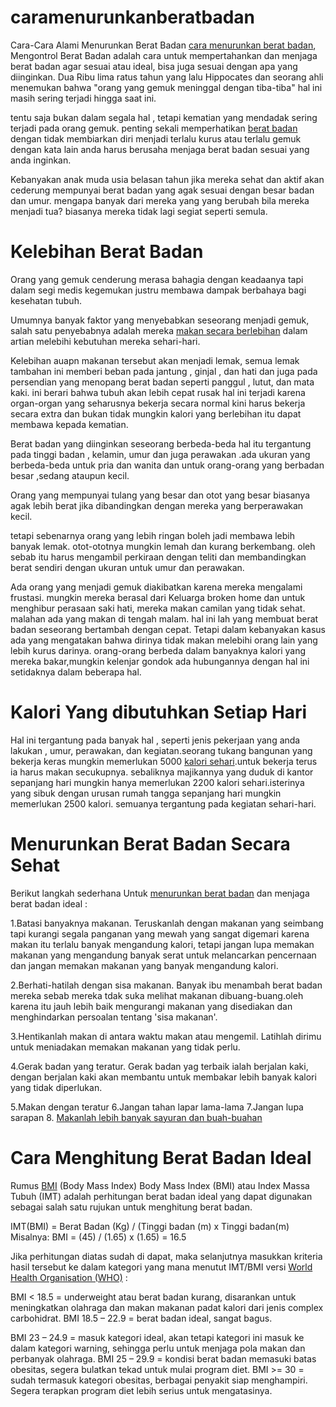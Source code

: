 # caramenurunkanberatbadan
Cara-Cara Alami Menurunkan Berat Badan
<a href="http://www.caramenurunkanberatbadantipsdietsehat.com/">cara menurunkan berat badan</a>, Mengontrol Berat Badan adalah cara untuk mempertahankan dan menjaga berat badan agar sesuai atau ideal, bisa juga sesuai dengan apa yang diinginkan. Dua Ribu lima ratus tahun yang lalu Hippocates dan seorang ahli menemukan bahwa "orang yang gemuk meninggal dengan tiba-tiba" hal ini masih sering terjadi hingga saat ini.

tentu saja bukan dalam segala hal , tetapi kematian yang mendadak sering terjadi pada orang gemuk. penting sekali memperhatikan <a href="http://www.caramenurunkanberatbadantipsdietsehat.com/2016/10/rahasia-cara-menurunkan-berat-badan.html">berat badan</a> dengan tidak membiarkan diri menjadi terlalu kurus atau terlalu gemuk dengan kata lain anda harus berusaha menjaga berat badan sesuai yang anda inginkan.

Kebanyakan anak muda usia belasan tahun jika mereka sehat dan aktif akan cederung mempunyai berat badan yang agak sesuai dengan besar badan dan umur. mengapa banyak dari mereka yang yang berubah bila mereka menjadi tua? biasanya mereka tidak lagi segiat seperti semula.

# Kelebihan Berat Badan
Orang yang gemuk cenderung merasa bahagia dengan keadaanya tapi dalam segi medis kegemukan justru membawa dampak berbahaya bagi kesehatan tubuh.

Umumnya banyak faktor yang menyebabkan seseorang menjadi gemuk, salah satu penyebabnya adalah mereka <a href="http://www.caramenurunkanberatbadantipsdietsehat.com/2016/10/menu-diet-sehat-menurunkan-berat-badan.html">makan secara berlebihan</a> dalam artian melebihi kebutuhan mereka sehari-hari.

Kelebihan auapn makanan tersebut akan menjadi lemak, semua lemak tambahan ini memberi beban pada jantung , ginjal , dan hati dan juga pada persendian yang menopang berat badan seperti panggul , lutut, dan mata kaki. ini berari bahwa tubuh akan lebih cepat rusak hal ini terjadi karena organ-organ yang seharusnya bekerja secara normal kini harus bekerja secara extra dan bukan tidak mungkin kalori yang berlebihan itu dapat membawa kepada kematian.

Berat badan yang diinginkan seseorang berbeda-beda hal itu tergantung pada tinggi badan , kelamin, umur dan juga perawakan .ada ukuran yang berbeda-beda untuk pria dan wanita dan untuk orang-orang yang berbadan besar ,sedang ataupun kecil.

Orang yang mempunyai tulang yang besar dan otot yang besar biasanya agak lebih berat jika dibandingkan dengan mereka yang berperawakan kecil.

tetapi sebenarnya orang yang lebih ringan boleh jadi membawa lebih banyak lemak. otot-ototnya mungkin lemah dan kurang berkembang. oleh sebab itu harus mengambil perkiraan dengan teliti dan membandingkan berat sendiri dengan ukuran untuk umur dan perawakan.

Ada orang yang menjadi gemuk diakibatkan karena mereka mengalami frustasi. mungkin mereka berasal dari Keluarga broken home dan untuk menghibur perasaan saki hati, mereka makan camilan yang tidak sehat. malahan ada yang makan di tengah malam. hal ini lah yang membuat berat badan seseorang bertambah dengan cepat. Tetapi dalam kebanyakan kasus ada yang mengatakan bahwa dirinya tidak makan melebihi orang lain yang lebih kurus darinya. orang-orang berbeda dalam banyaknya kalori yang mereka bakar,mungkin kelenjar gondok ada hubungannya dengan hal ini setidaknya dalam beberapa hal.

# Kalori Yang dibutuhkan Setiap Hari
Hal ini tergantung pada banyak hal , seperti jenis pekerjaan yang anda lakukan , umur, perawakan, dan kegiatan.seorang tukang bangunan yang bekerja keras mungkin memerlukan 5000 <a href="http://www.caramenurunkanberatbadantipsdietsehat.com/2016/10/cara-ini-bisa-membakar-150-kalori-dalam.html">kalori sehari</a>.untuk bekerja terus ia harus makan secukupnya. sebaliknya majikannya yang duduk di kantor sepanjang hari mungkin hanya memerlukan 2200 kalori sehari.isterinya yang sibuk dengan urusan rumah tangga sepanjang hari mungkin memerlukan 2500 kalori. semuanya tergantung pada kegiatan sehari-hari.

# Menurunkan Berat Badan Secara Sehat
Berikut langkah sederhana Untuk <a href="http://www.bugarfit.com/2030/cara-menurunkan-berat-badan-sangat-cepat-7-detik-langsing.html">menurunkan berat badan</a> dan menjaga berat badan ideal :

1.Batasi banyaknya makanan.
Teruskanlah dengan makanan yang seimbang tapi kurangi segala panganan yang mewah yang sangat digemari karena makan itu terlalu banyak mengandung kalori, tetapi jangan lupa memakan makanan yang mengandung banyak serat untuk melancarkan pencernaan dan jangan memakan makanan yang banyak mengandung kalori.

2.Berhati-hatilah dengan sisa makanan.
Banyak ibu menambah berat badan mereka sebab mereka tdak suka melihat makanan dibuang-buang.oleh karena itu jauh lebih baik mengurangi makanan yang disediakan dan menghindarkan persoalan tentang 'sisa makanan'.

3.Hentikanlah makan di antara waktu makan atau mengemil.
Latihlah dirimu untuk meniadakan memakan makanan yang tidak perlu.

4.Gerak badan yang teratur.
Gerak badan yag terbaik ialah berjalan kaki, dengan berjalan kaki akan membantu untuk membakar lebih banyak kalori yang tidak diperlukan.

5.Makan dengan teratur
6.Jangan tahan lapar lama-lama
7.Jangan lupa sarapan
8. <a href="http://www.bugarfit.com/1328/sayuran-dan-buah-buahan-terbaik-hasilkan-perut-lebih-datar.html">Makanlah lebih banyak sayuran dan buah-buahan</a>

# Cara Menghitung Berat Badan Ideal
Rumus <a href="http://www.bugarfit.com/1072/kalkulator-bmi-body-mass-index-pria-dan-wanita.html">BMI</a> (Body Mass Index)
Body Mass Index (BMI) atau Index Massa Tubuh (IMT) adalah perhitungan berat badan ideal yang dapat digunakan sebagai salah satu rujukan untuk menghitung berat badan.

IMT(BMI) = Berat Badan (Kg) / (Tinggi badan (m) x Tinggi badan(m)
Misalnya: BMI = (45) / (1.65) x (1.65) = 16.5

Jika perhitungan diatas sudah di dapat, maka selanjutnya masukkan kriteria hasil tersebut ke dalam kategori yang mana menutut IMT/BMI versi <a href="http://www.bugarfit.com/1072/kalkulator-bmi-body-mass-index-pria-dan-wanita.html">World Health Organisation (WHO)</a> :

BMI < 18.5 = underweight atau berat badan kurang, disarankan untuk meningkatkan olahraga dan makan makanan padat kalori dari jenis complex carbohidrat.
BMI 18.5 – 22.9 = berat badan ideal, sangat bagus.

BMI 23 – 24.9 = masuk kategori ideal, akan tetapi kategori ini masuk ke dalam kategori warning, sehingga perlu untuk menjaga pola makan dan perbanyak olahraga.
BMI 25 – 29.9 = kondisi berat badan memasuki batas obesitas, segera bulatkan tekad untuk mulai program diet.
BMI >= 30 = sudah termasuk kategori obesitas, berbagai penyakit siap menghampiri. Segera terapkan program diet lebih serius untuk mengatasinya. 
